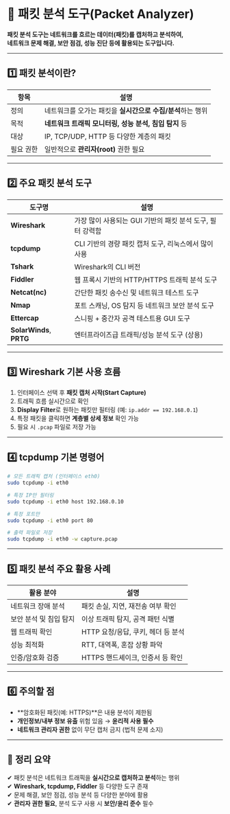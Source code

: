 # 🧪 패킷 분석 도구(Packet Analyzer)

**패킷 분석 도구는 네트워크를 흐르는 데이터(패킷)를 캡처하고 분석하여,**  
**네트워크 문제 해결, 보안 점검, 성능 진단 등에 활용되는 도구입니다.**

---

## 1️⃣ 패킷 분석이란?

| 항목        | 설명 |
|-------------|------|
| 정의        | 네트워크를 오가는 패킷을 **실시간으로 수집/분석**하는 행위 |
| 목적        | **네트워크 트래픽 모니터링, 성능 분석, 침입 탐지** 등 |
| 대상        | IP, TCP/UDP, HTTP 등 다양한 계층의 패킷 |
| 필요 권한    | 일반적으로 **관리자(root)** 권한 필요 |

---

## 2️⃣ 주요 패킷 분석 도구

| 도구명        | 설명 |
|---------------|------|
| **Wireshark** | 가장 많이 사용되는 GUI 기반의 패킷 분석 도구, 필터 강력함 |
| **tcpdump**   | CLI 기반의 경량 패킷 캡처 도구, 리눅스에서 많이 사용 |
| **Tshark**    | Wireshark의 CLI 버전 |
| **Fiddler**   | 웹 프록시 기반의 HTTP/HTTPS 트래픽 분석 도구 |
| **Netcat(nc)**| 간단한 패킷 송수신 및 네트워크 테스트 도구 |
| **Nmap**      | 포트 스캐닝, OS 탐지 등 네트워크 보안 분석 도구 |
| **Ettercap**  | 스니핑 + 중간자 공격 테스트용 GUI 도구 |
| **SolarWinds**, **PRTG** | 엔터프라이즈급 트래픽/성능 분석 도구 (상용) |

---

## 3️⃣ Wireshark 기본 사용 흐름

1. 인터페이스 선택 후 **패킷 캡처 시작(Start Capture)**
2. 트래픽 흐름 실시간으로 확인
3. **Display Filter**로 원하는 패킷만 필터링 (예: `ip.addr == 192.168.0.1`)
4. 특정 패킷을 클릭하면 **계층별 상세 정보** 확인 가능
5. 필요 시 `.pcap` 파일로 저장 가능

---

## 4️⃣ tcpdump 기본 명령어

```bash
# 모든 트래픽 캡처 (인터페이스 eth0)
sudo tcpdump -i eth0

# 특정 IP만 필터링
sudo tcpdump -i eth0 host 192.168.0.10

# 특정 포트만
sudo tcpdump -i eth0 port 80

# 출력 파일로 저장
sudo tcpdump -i eth0 -w capture.pcap
```

---

## 5️⃣ 패킷 분석 주요 활용 사례

| 활용 분야            | 설명 |
|----------------------|------|
| 네트워크 장애 분석   | 패킷 손실, 지연, 재전송 여부 확인 |
| 보안 분석 및 침입 탐지 | 이상 트래픽 탐지, 공격 패턴 식별 |
| 웹 트래픽 확인        | HTTP 요청/응답, 쿠키, 헤더 등 분석 |
| 성능 최적화           | RTT, 대역폭, 혼잡 상황 파악 |
| 인증/암호화 검증      | HTTPS 핸드셰이크, 인증서 등 확인 |

---

## 6️⃣ 주의할 점

- **암호화된 패킷(예: HTTPS)**은 내용 분석이 제한됨
- **개인정보/내부 정보 유출** 위험 있음 → **윤리적 사용 필수**
- **네트워크 관리자 권한** 없이 무단 캡처 금지 (법적 문제 소지)

---

## 🎯 정리 요약

✔ 패킷 분석은 네트워크 트래픽을 **실시간으로 캡처하고 분석**하는 행위  
✔ **Wireshark, tcpdump, Fiddler** 등 다양한 도구 존재  
✔ 문제 해결, 보안 점검, 성능 분석 등 다양한 분야에 활용  
✔ **관리자 권한 필요**, 분석 도구 사용 시 **보안/윤리 준수** 필수
